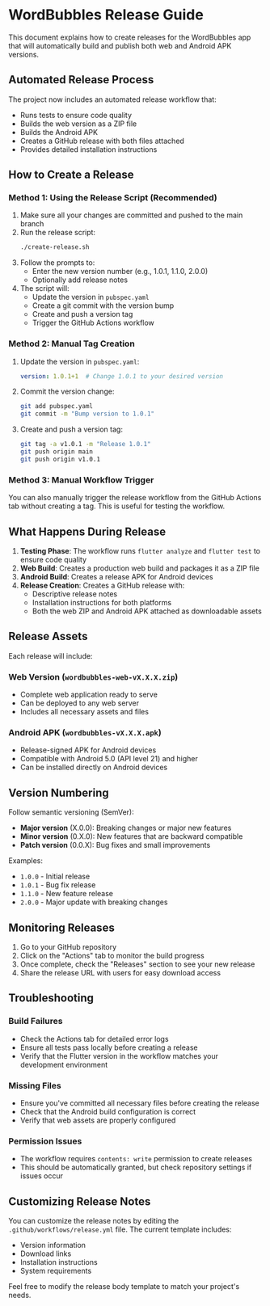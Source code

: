 # WordBubbles Release Guide

This document explains how to create releases for the WordBubbles app that will automatically build and publish both web and Android APK versions.

## Automated Release Process

The project now includes an automated release workflow that:
- Runs tests to ensure code quality
- Builds the web version as a ZIP file
- Builds the Android APK
- Creates a GitHub release with both files attached
- Provides detailed installation instructions

## How to Create a Release

### Method 1: Using the Release Script (Recommended)

1. Make sure all your changes are committed and pushed to the main branch
2. Run the release script:
   ```bash
   ./create-release.sh
   ```
3. Follow the prompts to:
   - Enter the new version number (e.g., 1.0.1, 1.1.0, 2.0.0)
   - Optionally add release notes
4. The script will:
   - Update the version in `pubspec.yaml`
   - Create a git commit with the version bump
   - Create and push a version tag
   - Trigger the GitHub Actions workflow

### Method 2: Manual Tag Creation

1. Update the version in `pubspec.yaml`:
   ```yaml
   version: 1.0.1+1  # Change 1.0.1 to your desired version
   ```

2. Commit the version change:
   ```bash
   git add pubspec.yaml
   git commit -m "Bump version to 1.0.1"
   ```

3. Create and push a version tag:
   ```bash
   git tag -a v1.0.1 -m "Release 1.0.1"
   git push origin main
   git push origin v1.0.1
   ```

### Method 3: Manual Workflow Trigger

You can also manually trigger the release workflow from the GitHub Actions tab without creating a tag. This is useful for testing the workflow.

## What Happens During Release

1. **Testing Phase**: The workflow runs `flutter analyze` and `flutter test` to ensure code quality
2. **Web Build**: Creates a production web build and packages it as a ZIP file
3. **Android Build**: Creates a release APK for Android devices
4. **Release Creation**: Creates a GitHub release with:
   - Descriptive release notes
   - Installation instructions for both platforms
   - Both the web ZIP and Android APK attached as downloadable assets

## Release Assets

Each release will include:

### Web Version (`wordbubbles-web-vX.X.X.zip`)
- Complete web application ready to serve
- Can be deployed to any web server
- Includes all necessary assets and files

### Android APK (`wordbubbles-vX.X.X.apk`)
- Release-signed APK for Android devices
- Compatible with Android 5.0 (API level 21) and higher
- Can be installed directly on Android devices

## Version Numbering

Follow semantic versioning (SemVer):
- **Major version** (X.0.0): Breaking changes or major new features
- **Minor version** (0.X.0): New features that are backward compatible
- **Patch version** (0.0.X): Bug fixes and small improvements

Examples:
- `1.0.0` - Initial release
- `1.0.1` - Bug fix release
- `1.1.0` - New feature release
- `2.0.0` - Major update with breaking changes

## Monitoring Releases

1. Go to your GitHub repository
2. Click on the "Actions" tab to monitor the build progress
3. Once complete, check the "Releases" section to see your new release
4. Share the release URL with users for easy download access

## Troubleshooting

### Build Failures
- Check the Actions tab for detailed error logs
- Ensure all tests pass locally before creating a release
- Verify that the Flutter version in the workflow matches your development environment

### Missing Files
- Ensure you've committed all necessary files before creating the release
- Check that the Android build configuration is correct
- Verify that web assets are properly configured

### Permission Issues
- The workflow requires `contents: write` permission to create releases
- This should be automatically granted, but check repository settings if issues occur

## Customizing Release Notes

You can customize the release notes by editing the `.github/workflows/release.yml` file. The current template includes:
- Version information
- Download links
- Installation instructions
- System requirements

Feel free to modify the release body template to match your project's needs.
